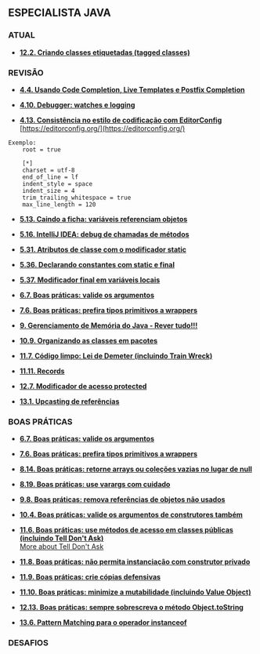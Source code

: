 ## ESPECIALISTA JAVA

### ATUAL

- [**12.2. Criando classes etiquetadas (tagged classes)**](https://app.algaworks.com/aulas/4517/criando-classes-etiquetadas-tagged-classes)

### REVISÃO

- [**4.4. Usando Code Completion, Live Templates e Postfix Completion**](https://app.algaworks.com/aulas/4336/usando-code-completion-live-templates-e-postfix-completion)


- [**4.10. Debugger: watches e logging**](https://app.algaworks.com/aulas/4342/debugger-watches-e-logging)


- [**4.13. Consistência no estilo de codificação com EditorConfig**](https://app.algaworks.com/aulas/4345/consistencia-no-estilo-de-codificacao-com-editorconfig)
[https://editorconfig.org/](https://editorconfig.org/)

```plaintext
Exemplo:
    root = true

    [*]
    charset = utf-8
    end_of_line = lf
    indent_style = space
    indent_size = 4
    trim_trailing_whitespace = true
    max_line_length = 120
```

- [**5.13. Caindo a ficha: variáveis referenciam objetos**](https://app.algaworks.com/aulas/4359/caindo-a-ficha-variaveis-referenciam-objetos)


- [**5.16. IntelliJ IDEA: debug de chamadas de métodos**](https://app.algaworks.com/aulas/4362/intellij-idea-debug-de-chamadas-de-metodos)


- [**5.31. Atributos de classe com o modificador static**](https://app.algaworks.com/aulas/4377/atributos-de-classe-com-o-modificador-static)


- [**5.36. Declarando constantes com static e final**](https://app.algaworks.com/aulas/4382/declarando-constantes-com-static-e-final)


- [**5.37. Modificador final em variáveis locais**](https://app.algaworks.com/aulas/4383/modificador-final-em-variaveis-locais)


- [**6.7. Boas práticas: valide os argumentos**](https://app.algaworks.com/aulas/4431/boas-praticas-valide-os-argumentos)


- [**7.6. Boas práticas: prefira tipos primitivos a wrappers**](https://app.algaworks.com/aulas/4437/boas-praticas-prefira-tipos-primitivos-a-wrappers)


- [**9. Gerenciamento de Memória do Java - Rever tudo!!!**](https://app.algaworks.com/aulas/4479/estrutura-da-memoria-da-jvm)


- [**10.9. Organizando as classes em pacotes**](https://app.algaworks.com/aulas/4495/organizando-as-classes-em-pacotes)


- [**11.7. Código limpo: Lei de Demeter (incluindo Train Wreck)**](https://app.algaworks.com/aulas/4510/codigo-limpo-lei-de-demeter-incluindo-train-wreck)


- [**11.11. Records**](https://app.algaworks.com/aulas/4514/records)


- [**12.7. Modificador de acesso protected**](https://app.algaworks.com/aulas/4522/modificador-de-acesso-protected)


- [**13.1. Upcasting de referências**](https://app.algaworks.com/aulas/4533/upcasting-de-referencias)

### BOAS PRÁTICAS

- [**6.7. Boas práticas: valide os argumentos**](https://app.algaworks.com/aulas/4431/boas-praticas-valide-os-argumentos)


- [**7.6. Boas práticas: prefira tipos primitivos a wrappers**](https://app.algaworks.com/aulas/4437/boas-praticas-prefira-tipos-primitivos-a-wrappers)


- [**8.14. Boas práticas: retorne arrays ou coleções vazias no lugar de null**](https://app.algaworks.com/aulas/4472/boas-praticas-retorne-arrays-ou-colecoes-vazias-no-lugar-de-null)


- [**8.19. Boas práticas: use varargs com cuidado**](https://app.algaworks.com/aulas/4477/boas-praticas-use-varargs-com-cuidado)


- [**9.8. Boas práticas: remova referências de objetos não usados**](https://app.algaworks.com/aulas/4486/boas-praticas-remova-referencias-de-objetos-nao-usados)


- [**10.4. Boas práticas: valide os argumentos de construtores também**](https://app.algaworks.com/aulas/4490/boas-praticas-valide-os-argumentos-de-construtores-tambem)


- [**11.6. Boas práticas: use métodos de acesso em classes públicas (incluindo Tell Don't Ask)**](https://app.algaworks.com/aulas/4509/boas-praticas-use-metodos-de-acesso-em-classes-publicas-incluindo-tell-dont-ask)  
  [More about Tell Don't Ask](https://martinfowler.com/bliki/TellDontAsk.html)


- [**11.8. Boas práticas: não permita instanciação com construtor privado**](https://app.algaworks.com/aulas/4511/boas-praticas-nao-permita-instanciacao-com-construtor-privado)


- [**11.9. Boas práticas: crie cópias defensivas**](https://app.algaworks.com/aulas/4512/boas-praticas-crie-copias-defensivas)


- [**11.10. Boas práticas: minimize a mutabilidade (incluindo Value Object)**](https://app.algaworks.com/aulas/4513/boas-praticas-minimize-a-mutabilidade-incluindo-value-object)


- [**12.13. Boas práticas: sempre sobrescreva o método Object.toString**](https://app.algaworks.com/aulas/4528/boas-praticas-sempre-sobrescreva-o-metodo-objecttostring)


- [**13.6. Pattern Matching para o operador instanceof**](https://app.algaworks.com/aulas/4538/pattern-matching-para-o-operador-instanceof)


### DESAFIOS